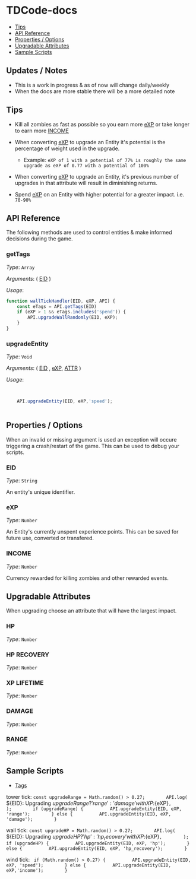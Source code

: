 # TDCode-docs

- [Tips](#tips)
- [API Reference](#api-reference)
- [Properties / Options](#properties--options)
- [Upgradable Attributes](#upgradable-attributes)
- [Sample Scripts](#sample-scripts)

## Updates / Notes

- This is a work in progress & as of now will change daily/weekly
- When the docs are more stable there will be a more detailed note

## Tips

- Kill all zombies as fast as possible so you earn more [eXP](#exp) or take longer to earn more [INCOME](#income)

- When converting [eXP](#exp) to upgrade an Entity it's potential is the percentage of weight used in the upgrade. 
    - Example: `eXP of 1 with a potential of 77% is roughly the same upgrade as eXP of 0.77 with a potential of 100%`

- When converting [eXP](#exp) to upgrade an Entity, it's previous number of upgrades in that attribute will result in diminishing returns.    

- Spend [eXP](#exp) on an Entity with higher potential for a greater impact. i.e. `70-90%`


## API Reference

The following methods are used to control entities & make informed decisions during the game.



### getTags

*Type*: `Array`

*Arguments*: ( [EID](#eid) )

*Usage*: 
```jsx
function wallTickHandler(EID, eXP, API) {
    const eTags = API.getTags(EID)
    if (eXP > 1 && eTags.includes('spend')) {
        API.upgradeWallRandomly(EID, eXP);
    }  
} 

```

### upgradeEntity

*Type*: `Void`

*Arguments*: ( [EID](#eid) , [eXP](#exp), [ATTR](#attr) )

*Usage*: 
```jsx

    
    API.upgradeEntity(EID, eXP,'speed');
     

```


    
## Properties / Options

When an invalid or missing argument is used an exception will occure triggering a crash/restart of the game. This can be used to debug your scripts.

### EID 

*Type*: `String`

An entity's unique identifier. 

### eXP 

*Type*: `Number`

An Entity's currently unspent experience points. This can be saved for future use, converted or transfered. 

### INCOME

*Type*: `Number`

Currency rewarded for killing zombies and other rewarded events.

## Upgradable Attributes

When upgrading choose an attribute that will have the largest impact.

### HP
*Type*: `Number`

### HP RECOVERY
*Type*: `Number`

### XP LIFETIME
*Type*: `Number`

### DAMAGE
*Type*: `Number`

### RANGE
*Type*: `Number`



## Sample Scripts

- [Tags](scripts/tags.json)


tower tick: `
const upgradeRange = Math.random() > 0.27;        API.log(          `${EID}: Upgrading ${            upgradeRange ? 'range' : 'damage'          } with XP:${eXP}`,        );        if (upgradeRange) {          API.upgradeEntity(EID, eXP, 'range');        } else {          API.upgradeEntity(EID, eXP, 'damage');        }
`

wall tick: `
const upgradeHP = Math.random() > 0.27;        API.log(          `${EID}: Upgrading ${            upgradeHP ? 'hp' : 'hp_recovery'          } with XP:${eXP}`,        );        if (upgradeHP) {          API.upgradeEntity(EID, eXP, 'hp');        } else {          API.upgradeEntity(EID, eXP, 'hp_recovery');        }`

wind tick: `
if (Math.random() > 0.27) {          API.upgradeEntity(EID, eXP, 'speed');        } else {          API.upgradeEntity(EID, eXP,'income');        }`